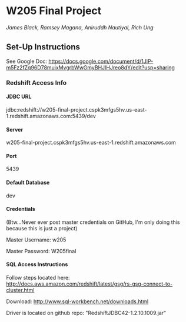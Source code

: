 # W205 Final Project
###### James Black, Ramsey Magana, Aniruddh Nautiyal, Rich Ung

## Set-Up Instructions
See Google Doc: https://docs.google.com/document/d/1JIP-m5Fz2fZq96D78muixMvgrbWwGmyBHJIHJreo8dY/edit?usp=sharing


### Redshift Access Info
#### JDBC URL
jdbc:redshift://w205-final-project.cspk3mfgs5hv.us-east-1.redshift.amazonaws.com:5439/dev
#### Server
w205-final-project.cspk3mfgs5hv.us-east-1.redshift.amazonaws.com
#### Port
5439
#### Default Database
dev
#### Credentials

(Btw...Never ever post master credentials on GitHub, I'm only doing this because this is just a project)

Master Username: w205

Master Password: W205final

#### SQL Access Instructions
Follow steps located here: http://docs.aws.amazon.com/redshift/latest/gsg/rs-gsg-connect-to-cluster.html

Download: http://www.sql-workbench.net/downloads.html

Driver is located on github repo: "RedshiftJDBC42-1.2.10.1009.jar"
